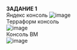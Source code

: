 **ЗАДАНИЕ 1**  
Яндекс консоль
![image](https://github.com/user-attachments/assets/1e4b19da-add1-41ab-8904-c8e0f3d1e808)  
Терраформ консоль  
![image](https://github.com/user-attachments/assets/c56317de-af89-442b-9c4b-8013eed1f380)  
Консоль ВМ  
![image](https://github.com/user-attachments/assets/c3a4d043-7e22-40d1-b66e-63d4d815a2ae)


